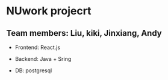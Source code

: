 # NUwork projecrt
## Team members: Liu, kiki, Jinxiang, Andy

- Frontend: React.js

- Backend: Java + Sring

- DB: postgresql

